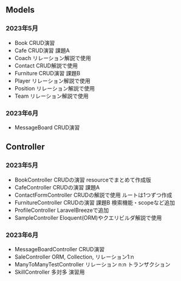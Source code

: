 ## Models
### 2023年5月
- Book CRUD演習
- Cafe CRUD演習 課題A
- Coach リレーション解説で使用
- Contact  CRUD解説で使用
- Furniture CRUD演習 課題B
- Player リレーション解説で使用
- Position リレーション解説で使用
- Team リレーション解説で使用

### 2023年6月
- MessageBoard CRUD演習

## Controller
### 2023年5月
- BookController CRUDの演習 resourceでまとめて作成版
- CafeController CRUDの演習 課題A
- ContactFormController CRUDの解説で使用 ルートは1つずつ作成
- FurnitureController CRUDの演習 課題B 検索機能・scopeなど追加
- ProfileController LaravelBreezeで追加
- SampleController Eloquent(ORM)やクエリビルダ解説で使用

### 2023年6月
- MessageBoardController CRUD演習
- SaleController ORM, Collection, リレーション1:n
- ManyToManyTestController リレーション n:n トランザクション
- SkillController 多対多 演習用
